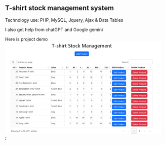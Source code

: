 ## T-shirt stock management system

Technology use: PHP, MySQL, Jquery, Ajax & Data Tables

I also get help from chatGPT and Google gemini

Here is project demo ![demo](./stock.png);


